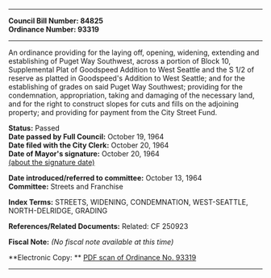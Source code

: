 * * * * *  
  
**Council Bill Number: [](#h0)[](#h2)84825**   
**Ordinance Number: 93319**  
  
* * * * *  
  
An ordinance providing for the laying off, opening, widening, extending and establishing of Puget Way Southwest, across a portion of Block 10, Supplemental Plat of Goodspeed Addition to West Seattle and the S 1/2 of reserve as platted in Goodspeed's Addition to West Seattle; and for the establishing of grades on said Puget Way Southwest; providing for the condemnation, appropriation, taking and damaging of the necessary land, and for the right to construct slopes for cuts and fills on the adjoining property; and providing for payment from the City Street Fund.  
  
**Status:** Passed   
**Date passed by Full Council:** October 19, 1964   
**Date filed with the City Clerk:** October 20, 1964   
**Date of Mayor's signature:** October 20, 1964   
[(about the signature date)](/~public/approvaldate.htm)   
  
  
**Date introduced/referred to committee:** October 13, 1964   
**Committee:** Streets and Franchise   
  
**Index Terms:** STREETS, WIDENING, CONDEMNATION, WEST-SEATTLE, NORTH-DELRIDGE, GRADING  
  
**References/Related Documents:** Related: CF 250923  
  
**Fiscal Note:** *(No fiscal note available at this time)*  
  
**Electronic Copy: ** [PDF scan of Ordinance No. 93319](/~archives/Ordinances/Ord_93319.pdf)  
  
* * * * *  
